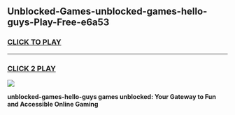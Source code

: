 
## Unblocked-Games-unblocked-games-hello-guys-Play-Free-e6a53
<h3>
<a href="https://premium76.site?title=unblocked-games-hello-guys&ref=10A">CLICK TO PLAY</a></h3>
<hr>

<h3>
<a href="https://premium76.site?title=unblocked-games-hello-guys&ref=10A">CLICK 2 PLAY</a>
  
</h3>

<a href="https://premium76.site?title=unblocked-games-hello-guys&ref=10A"><img src="https://clearcache.store/games.png"></a>


**unblocked-games-hello-guys games unblocked: Your Gateway to Fun and Accessible Online Gaming**
